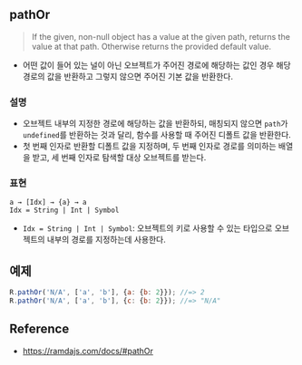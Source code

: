 ## pathOr
> If the given, non-null object has a value at the given path, returns the value at that path. Otherwise returns the provided default value.
- 어떤 값이 들어 있는 널이 아닌 오브젝트가 주어진 경로에 해당하는 값인 경우 해당 경로의 값을 반환하고 그렇지 않으면 주어진 기본 값을 반환한다.

### 설명
- 오브젝트 내부의 지정한 경로에 해당하는 값을 반환하되, 매칭되지 않으면 `path`가 `undefined`를 반환하는 것과 달리, 함수를 사용할 때 주어진 디폴트 값을 반환한다.
- 첫 번째 인자로 반환할 디폴트 값을 지정하며, 두 번째 인자로 경로를 의미하는 배열을 받고, 세 번째 인자로 탐색할 대상 오브젝트를 받는다.

### 표현
```
a → [Idx] → {a} → a
Idx = String | Int | Symbol
```
- `Idx = String | Int | Symbol`: 오브젝트의 키로 사용할 수 있는 타입으로 오브젝트의 내부의 경로를 지정하는데 사용한다.

## 예제
```js
R.pathOr('N/A', ['a', 'b'], {a: {b: 2}}); //=> 2
R.pathOr('N/A', ['a', 'b'], {c: {b: 2}}); //=> "N/A"
```

## Reference
- https://ramdajs.com/docs/#pathOr
